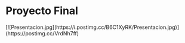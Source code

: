 <H1>Proyecto Final</H1>
[![Presentacion.jpg](https://i.postimg.cc/B6C1XyRK/Presentacion.jpg)](https://postimg.cc/VrdNh7ff)
